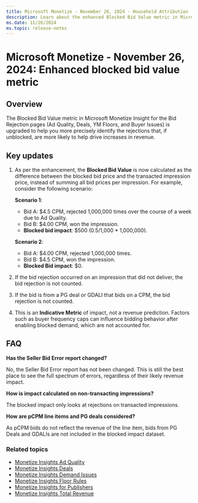 ```yaml
---
title: Microsoft Monetize - November 26, 2024 - Household Attribution
description: Learn about the enhanced Blocked Bid Value metric in Microsoft Monetize Insight, helping identify impactful bid rejections to increase revenue.
ms.date: 11/26/2024
ms.topic: release-notes
---
```


# Microsoft Monetize - November 26, 2024: Enhanced blocked bid value metric

## Overview

The Blocked Bid Value metric in Microsoft Monetize Insight for the Bid Rejection pages (Ad Quality, Deals, YM Floors, and Buyer Issues) is upgraded to help you more precisely identify the rejections that, if unblocked, are more likely to help drive increases in revenue.

## Key updates

1. As per the enhancement, the **Blocked Bid Value** is now calculated as the difference between the blocked bid price and the transacted impression price, instead of summing all bid prices per impression.
   For example, consider the following scenario:

    **Scenario 1**:

     - Bid A: $4.5 CPM, rejected 1,000,000 times over the course of a week due to Ad Quality.
     - Bid B: $4.00 CPM, won the impression.
     - **Blocked bid impact**: $500 (0.5/1,000 * 1,000,000).
  
    **Scenario 2**:

    - Bid A: $4.00 CPM, rejected 1,000,000 times.
    - Bid B: $4.5 CPM, won the impression.
    - **Blocked Bid impact**: $0.
  
1. If the bid rejection occurred on an impression that did not deliver, the bid rejection is not counted.
1. If the bid is from a PG deal or GDALI that bids on a CPM, the bid rejection is not counted.
1. This is an **Indicative Metric** of impact, not a revenue prediction. Factors such as buyer frequency caps can influence bidding behavior after enabling blocked demand, which are not accounted for.

## FAQ

**Has the Seller Bid Error report changed?**

No, the Seller Bid Error report has not been changed. This is still the best place to see the full spectrum of errors, regardless of their likely revenue impact.

**How is impact calculated on non-transacting impressions?**

The blocked impact only looks at rejections on transacted impressions.

**How are pCPM line items and PG deals considered?**

As pCPM bids do not reflect the revenue of the line item, bids from PG Deals and GDALIs are not included in the blocked impact dataset.

### Related topics

- [Monetize Insights Ad Quality](monetize-insights-ad-quality.md)
- [Monetize Insights Deals](monetize-insights-deals.md)
- [Monetize Insights Demand Issues](monetize-insights-demand-issues.md)
- [Monetize Insights Floor Rules](monetize-insights-floor-rules.md)
- [Monetize Insights for Publishers](monetize-insights-for-publishers.md)
- [Monetize Insights Total Revenue](monetize-insights-total-revenue.md)